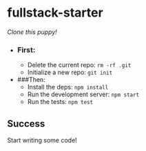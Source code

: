 # fullstack-starter

*Clone this puppy!*

* ### First:
    * Delete the current repo: `rm -rf .git`
    * Initialize a new repo: `git init`
* ###Then:
    * Install the deps: `npm install`
    * Run the development server: `npm start`
    * Run the tests: `npm test`

## Success

Start writing some code!

